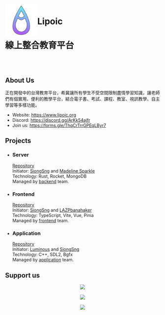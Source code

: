 <a href="https://lipoic.github.io">
  <img src="https://raw.githubusercontent.com/Lipoic/Lipoic-Assets/main/logo/logo.svg" align="left" width="105px"/>
</a>

# Lipoic

# 線上整合教育平台

<br></br>

## About Us

正在開發中的台灣教育平台，希冀讓所有學生不受空間限制盡情學習知識，讓老師們有個實用、便利的教學平台，結合電子書、考試、課程、教室、視訊教學、自主學習等多樣功能。

- Website: https://www.lipoic.org
- Discord: https://discord.gg/ArKk54ajfr
- Join us: https://forms.gle/ThqCrTrrGPEqLByr7

## Projects

- ### Server
  [Repository](https://github.com/Lipoic/Lipoic-Server)  
  Initiator: [SiongSng](https://github.com/SiongSng) and [Madeline Sparkle](https://mg138.github.io)  
  Technology: Rust, Rocket, MongoDB  
  Managed by [backend](https://github.com/orgs/Lipoic/teams/backend) team.
- ### Frontend
  [Repository](https://github.com/Lipoic/Lipoic-Frontend)  
  Initiator: [SiongSng](https://github.com/SiongSng) and [LAZPbanahaker](https://github.com/banahaker)  
  Technology: TypeScript, Vite, Vue, Pinia  
  Managed by [frontend](https://github.com/orgs/Lipoic/teams/frontend) team.
- ### Application
  [Repository](https://github.com/Lipoic/Lipoic-Application)  
  Initiator: [Luminous](https://github.com/Luminous-Coder) and [SiongSng](https://github.com/SiongSng)  
  Technology: C++, SDL2, Bgfx  
  Managed by [application](https://github.com/orgs/Lipoic/teams/application) team.

## Support us

<a href="https://ko-fi.com/X8X376PDR">
  <p align="center"><img src="https://raw.githubusercontent.com/Lipoic/.github/main/images/support_us_on_ko-fi.svg" ></p>
  <p align="center"><img src="https://raw.githubusercontent.com/Lipoic/.github/main/images/support_us_on_ko-fi_tw.svg" ></p>  
</a>
<a href="https://crysend.tk/#/to/0xd50328aF612dBb688dc0985196A7358F8E34fAdA"><p align="center"><img src="https://raw.githubusercontent.com/Lipoic/.github/main/images/support_eth.png" ></p></a>
